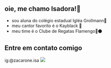 ## oie, me chamo Isadora!💜
- sou aluna do colégio estadual Igléa Grollmann🐯
- meu cantor favorito é o Kayblack 🎵
- meu time é o Clube de Regatas Flamengo🔴⚫

## Entre em contato comigo 

ig:@zacarone.isa
![](https://media1.tenor.com/m/REOZA7Jxek8AAAAd/football.gif)
